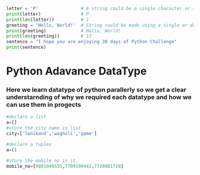 ```py
letter = 'P'                # A string could be a single character or a bunch of texts
print(letter)               # P
print(len(letter))          # 1
greeting = 'Hello, World!'  # String could be made using a single or double quote,"Hello, World!"
print(greeting)             # Hello, World!
print(len(greeting))        # 13
sentence = "I hope you are enjoying 30 days of Python Challenge"
print(sentence)
```
# Python Adavance DataType
### Here we learn datatype of python parallerly so we get a clear understarnding of why we required each datatype and how we can use them in progects
```py
#declare a list
a=[]
#store the city name in list
city=['lonikand','wagholi','game']
```

```py
#declare a tuples
a=()

#store the mobile no in it.
mobile_no=[9881049535,7709190442,7720801728]
```
